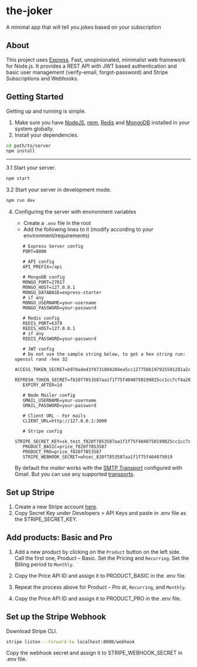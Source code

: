 
# the-joker
A minimal app that will tell you jokes based on your subscription

## About

This project uses [Express](https://expressjs.com/). Fast, unopinionated, minimalist web framework for Node.js. It provides a REST API with JWT based authentication and basic user management (verify-email, forgot-password) and Stripe Subscriptions and Webhooks.


## Getting Started

Getting up and running is simple.

1. Make sure you have [NodeJS](https://nodejs.org/), [npm](https://www.npmjs.com/), [Redis](https://redis.io/) and [MongoDB](https://www.mongodb.com/) installed in your system globally.
2. Install your dependencies.

```bash
cd path/to/server
npm install
```
****
3.1 Start your server.

```bash
npm start
```

3.2 Start your server in development mode.

```bash
npm run dev
```

4. Configuring the server with environment variables

   - Create a `.env` file in the root
   - Add the following lines to it (modify according to your environment/requirements)

   ```env
      # Express Server config
      PORT=8000

      # API config
      API_PREFIX=/api

      # MongoDB config
      MONGO_PORT=27017
      MONGO_HOST=127.0.0.1
      MONGO_DATABASE=express-starter
      # if any 
      MONGO_USERNAME=your-username
      MONGO_PASSWORD=your-password

      # Redis config
      REDIS_PORT=6379
      REDIS_HOST=127.0.0.1
      # if any 
      REDIS_PASSWORD=your-password

      # JWT config
      # Do not use the sample string below, to get a hex string run: openssl rand -hex 32
      ACCESS_TOKEN_SECRET=b970aded3f8731894204ea5cc127756b197925591281a2c7538660b99791b984
      REFRESH_TOKEN_SECRET=f820f7853587aa1f1f75f4040750199825cc1cc7cf4a26bc95212423c76224ef
      EXPIRY_AFTER=1d

      # Node Mailer config
      GMAIL_USERNAME=your-username
      GMAIL_PASSWORD=your-password

      # Client URL - For mails 
      CLIENT_URL=http://127.0.0.1:3000

      # Stripe config
      STRIPE_SECRET_KEY=sk_test_f820f7853587aa1f1f75f4040750199825cc1cc7cf4a26bc95212423c76224ef
      PRODUCT_BASIC=price_f820f7853587
      PRODUCT_PRO=price_f820f7853587
      STRIPE_WEBHOOK_SECRET=whsec_820f7853587aa1f1f75f404075019

   ```

   By default the *mailer* works with the [SMTP Transport](https://www.npmjs.com/package/nodemailer-smtp-transport) configured with Gmail. But you can use any supported [transports](https://nodemailer.com/transports/).

## Set up Stripe

1. Create a new Stripe account [here](https://dashboard.stripe.com/register).
2. Copy Secret Key under Developers > API Keys and paste in .env file as the STRIPE_SECRET_KEY.


## Add products: Basic and Pro

1. Add a new product by clicking on the `Product` button on the left side. Call the first one, Product – Basic. Set the Pricing and `Recurring`. Set the Billing period to `Monthly`.


2. Copy the Price API ID and assign it to PRODUCT_BASIC in the .env file.

3. Repeat the process above for Product – Pro at, `Recurring`, and `Monthly`.

4. Copy the Price API ID and assign it to PRODUCT_PRO in the .env file.



## Set up the Stripe Webhook

Download Stripe CLI.

```bash
stripe listen --forward-to localhost:8000/webhook
```

Copy the webhook secret and assign it to STRIPE_WEBHOOK_SECRET in .env file.
